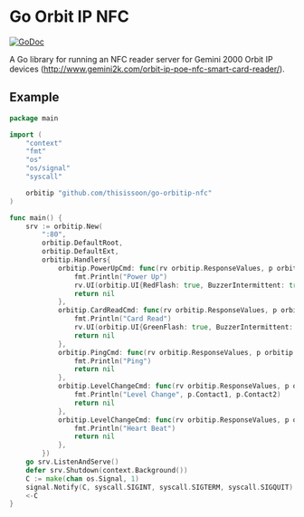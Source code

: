 # Go Orbit IP NFC

[![GoDoc](https://godoc.org/github.com/thisissoon/go-orbitip-nfc?status.svg)](https://godoc.org/github.com/thisissoon/go-orbitip-nfc)

A Go library for running an NFC reader server for Gemini 2000 Orbit IP devices (http://www.gemini2k.com/orbit-ip-poe-nfc-smart-card-reader/).

## Example

``` go
package main

import (
	"context"
	"fmt"
	"os"
	"os/signal"
	"syscall"

	orbitip "github.com/thisissoon/go-orbitip-nfc"
)

func main() {
	srv := orbitip.New(
		":80",
		orbitip.DefaultRoot,
		orbitip.DefaultExt,
		orbitip.Handlers{
			orbitip.PowerUpCmd: func(rv orbitip.ResponseValues, p orbitip.Params) error {
				fmt.Println("Power Up")
				rv.UI(orbitip.UI{RedFlash: true, BuzzerIntermittent: true}, 5, 50)
				return nil
			},
			orbitip.CardReadCmd: func(rv orbitip.ResponseValues, p orbitip.Params) error {
				fmt.Println("Card Read")
				rv.UI(orbitip.UI{GreenFlash: true, BuzzerIntermittent: true}, 3, 50)
				return nil
			},
			orbitip.PingCmd: func(rv orbitip.ResponseValues, p orbitip.Params) error {
				fmt.Println("Ping")
				return nil
			},
			orbitip.LevelChangeCmd: func(rv orbitip.ResponseValues, p orbitip.Params) error {
				fmt.Println("Level Change", p.Contact1, p.Contact2)
				return nil
			},
			orbitip.LevelChangeCmd: func(rv orbitip.ResponseValues, p orbitip.Params) error {
				fmt.Println("Heart Beat")
				return nil
			},
		})
	go srv.ListenAndServe()
	defer srv.Shutdown(context.Background())
	C := make(chan os.Signal, 1)
	signal.Notify(C, syscall.SIGINT, syscall.SIGTERM, syscall.SIGQUIT)
	<-C
}
```
